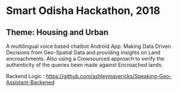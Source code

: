 # Smart Odisha Hackathon, 2018
## Theme: Housing and Urban

A multilingual voice based chatbot Android App. Making Data Driven Decisions from Geo-Spatial Data and providing insights on Land encroachments. Also using a Crowsourced approach to verify the authenticity of the queries been made against Encroached lands.


Backend Logic : https://github.com/ashleymavericks/Speaking-Geo-Assistant-Backened
